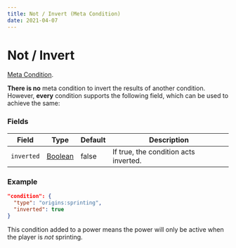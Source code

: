 ```yaml
---
title: Not / Invert (Meta Condition)
date: 2021-04-07
---
```

# Not / Invert

[Meta Condition](../meta_conditions.md).

**There is no** meta condition to invert the results of another condition. However, **every** condition supports the following field, which can be used to achieve the same:

### Fields

Field  | Type | Default | Description
-------|------|---------|-------------
`inverted` | [Boolean](../data_types/boolean.md) | false | If true, the condition acts inverted.

### Example

```json
"condition": {
  "type": "origins:sprinting",
  "inverted": true
}
```
This condition added to a power means the power will only be active when the player is _not_ sprinting.
